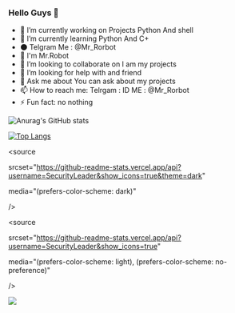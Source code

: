 ### Hello Guys 👋




- 🔭 I’m currently working on Projects Python And shell
- 🌱 I’m currently learning Python And C+
- 🌑 Telgram Me : @Mr_Rorbot
- 🙂 I'm Mr.Robot
- 👯 I’m looking to collaborate on I am my projects 
- 🤔 I’m looking for help with and friend 
- 💬 Ask me about You can ask about my projects 
- 📫 How to reach me: Telrgam : ID ME : @Mr_Rorbot
- ⚡ Fun fact: no nothing 


![Anurag's GitHub stats](https://github-readme-stats.vercel.app/api?username=SecurityLeader&show_icons=true&theme=radical)

[![Top Langs](https://github-readme-stats.vercel.app/api/top-langs/?username=SecurityLeader&hide_progress=true)](https://github.com/anuraghazra/github-readme-stats) 

<picture>

<source

  srcset="https://github-readme-stats.vercel.app/api?username=SecurityLeader&show_icons=true&theme=dark"

  media="(prefers-color-scheme: dark)"

/>

<source

  srcset="https://github-readme-stats.vercel.app/api?username=SecurityLeader&show_icons=true"

  media="(prefers-color-scheme: light), (prefers-color-scheme: no-preference)"

/>

<img src="https://github-readme-stats.vercel.app/api?username=SecurityLeader&show_icons=true" />

</picture> 
